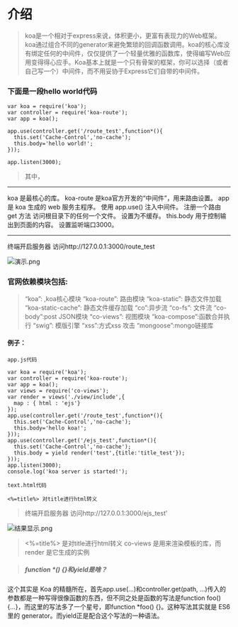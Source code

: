 # 介绍

>koa是一个相对于express来说，体积更小，更富有表现力的Web框架。koa通过组合不同的generator来避免繁琐的回调函数调用。koa的核心库没有绑定任何的中间件，仅仅提供了一个轻量优雅的函数库，使得编写Web应用变得得心应手。Koa基本上就是一个只有骨架的框架，你可以选择（或者自己写一个）中间件，而不用妥协于Express它们自带的中间件。

### 下面是一段hello world代码 

````
var koa = require('koa');
var controller = require('koa-route');
var app = koa();

app.use(controller.get('/route_test',function*(){
  this.set('Cache-Control','no-cache');
  this.body='hello world!';
}));

app.listen(3000);
````

>其中，
***
koa 是最核心的库。
koa-route 是koa官方开发的“中间件”，用来路由设置。
app 是 koa 生成的 web 服务主程序。
使用 app.use() 注入中间件。
注册一个路由 get 方法 访问根目录下的任何一个文件。
设置为不缓存。
this.body 用于控制输出到页面的内容。
设置监听端口3000。
***

终端开启服务器
访问http://127.0.0.1:3000/route_test


![演示.png](http://upload-images.jianshu.io/upload_images/3229842-d42136a75ab9c54f.png?imageMogr2/auto-orient/strip%7CimageView2/2/w/1240)
### 官网依赖模块包括:

>“koa”: ,koa核心模块 
“koa-route”: 路由模块 
“koa-static”: 静态文件加载 
“koa-static-cache”: 静态文件缓存加载 
“co”:异步流
 “co-fs”: 文件流 
“co-body”:post JSON模块 
“co-views”: 视图模块 
“koa-compose”:函数合并执行 
“swig”: 模版引擎 
“xss”:方式xss 攻击 
“mongoose”:mongo链接库

#### 例子：
````
app.js代码

var koa = require('koa');
var controller = require('koa-route');
var app = koa();
var views = require('co-views');
var render = views('./view/include',{
  map : { html : 'ejs'}
});
app.use(controller.get('/route_test',function*(){
  this.set('Cache-Control','no-cache');
  this.body='hello koa!';
}));
app.use(controller.get('/ejs_test',function*(){
  this.set('Cache-Control','no-cache');
  this.body = yield render('test',{title:'title_test'});
}));
app.listen(3000);
console.log('koa server is started!');

text.html代码

<%=title%> 对title进行html转义
````
> 终端开启服务器
访问http://127.0.0.1:3000/ejs_test'


![结果显示.png](http://upload-images.jianshu.io/upload_images/3229842-17dad69ebc34964f.png?imageMogr2/auto-orient/strip%7CimageView2/2/w/1240)
><%=title%> 是对title进行html转义
co-views 是用来渲染模板的库，而 render 是它生成的实例

>##### function *() {}和yield是啥？
这个其实是 Koa 的精髓所在，首先app.use(...)和controller.get(path, ...)传入的参数都是一种写得很像函数的东西，但不同之处是函数的写法是function foo() {...}，而这里的写法多了一个星号，即function *foo() {}。这种写法其实就是 ES6 里的 generator。而yield正是配合这个写法的一种语法。

